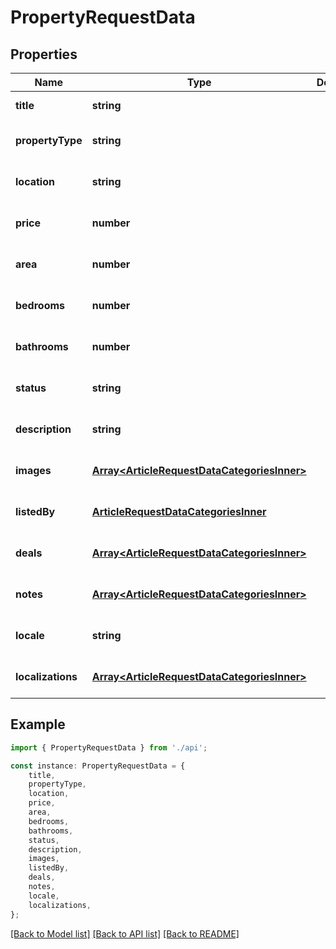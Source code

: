 # PropertyRequestData


## Properties

Name | Type | Description | Notes
------------ | ------------- | ------------- | -------------
**title** | **string** |  | [default to undefined]
**propertyType** | **string** |  | [optional] [default to undefined]
**location** | **string** |  | [optional] [default to undefined]
**price** | **number** |  | [optional] [default to undefined]
**area** | **number** |  | [optional] [default to undefined]
**bedrooms** | **number** |  | [optional] [default to undefined]
**bathrooms** | **number** |  | [optional] [default to undefined]
**status** | **string** |  | [optional] [default to undefined]
**description** | **string** |  | [optional] [default to undefined]
**images** | [**Array&lt;ArticleRequestDataCategoriesInner&gt;**](ArticleRequestDataCategoriesInner.md) |  | [optional] [default to undefined]
**listedBy** | [**ArticleRequestDataCategoriesInner**](ArticleRequestDataCategoriesInner.md) |  | [optional] [default to undefined]
**deals** | [**Array&lt;ArticleRequestDataCategoriesInner&gt;**](ArticleRequestDataCategoriesInner.md) |  | [optional] [default to undefined]
**notes** | [**Array&lt;ArticleRequestDataCategoriesInner&gt;**](ArticleRequestDataCategoriesInner.md) |  | [optional] [default to undefined]
**locale** | **string** |  | [optional] [default to undefined]
**localizations** | [**Array&lt;ArticleRequestDataCategoriesInner&gt;**](ArticleRequestDataCategoriesInner.md) |  | [optional] [default to undefined]

## Example

```typescript
import { PropertyRequestData } from './api';

const instance: PropertyRequestData = {
    title,
    propertyType,
    location,
    price,
    area,
    bedrooms,
    bathrooms,
    status,
    description,
    images,
    listedBy,
    deals,
    notes,
    locale,
    localizations,
};
```

[[Back to Model list]](../README.md#documentation-for-models) [[Back to API list]](../README.md#documentation-for-api-endpoints) [[Back to README]](../README.md)
